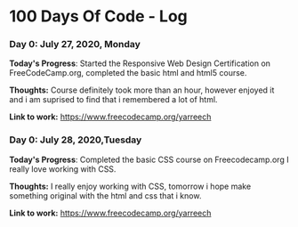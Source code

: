 # 100 Days Of Code - Log

### Day 0: July 27, 2020, Monday

**Today's Progress**: Started the Responsive Web Design Certification on FreeCodeCamp.org, completed the basic html and html5 course. 

**Thoughts:** Course definitely took more than an hour, however enjoyed it and i am suprised to find that i remembered a lot of html. 

**Link to work:** https://www.freecodecamp.org/yarreech

### Day 0: July 28, 2020,Tuesday

**Today's Progress**: Completed the basic CSS course on Freecodecamp.org I really love working with CSS.

**Thoughts:** I really enjoy working with CSS, tomorrow i hope make something original with the html and css that i know.

**Link to work:** https://www.freecodecamp.org/yarreech
